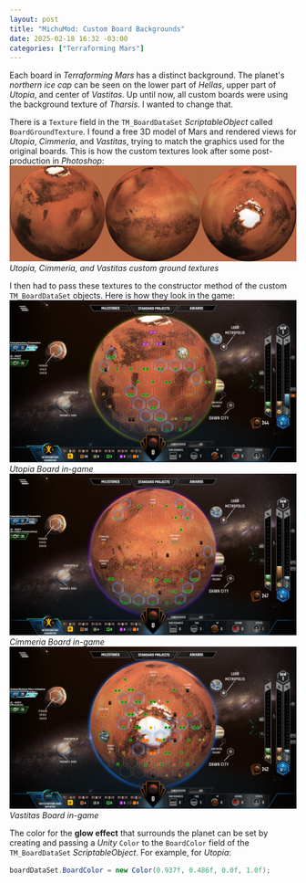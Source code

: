 ```yaml
---
layout: post
title: "MichuMod: Custom Board Backgrounds"
date: 2025-02-18 16:32 -03:00
categories: ["Terraforming Mars"]
---
```


Each board in *Terraforming Mars* has a distinct background. The planet's *northern ice cap* can be seen on the lower part of *Hellas*, upper part of *Utopia*, and center of *Vastitas*. Up until now, all custom boards were using the background texture of *Tharsis*. I wanted to change that.

There is a `Texture` field in the `TM_BoardDataSet` *ScriptableObject* called `BoardGroundTexture`. I found a free 3D model of Mars and rendered views for *Utopia*, *Cimmeria*, and *Vastitas*, trying to match the graphics used for the original boards. This is how the custom textures look after some post-production in *Photoshop*:
![Custom Ground Textures](/assets/images/michumod_custom_ground_textures.jpg)
*Utopia, Cimmeria, and Vastitas custom ground textures*

I then had to pass these textures to the constructor method of the custom `TM_BoardDataSet` objects. Here is how they look in the game:
![Custom Utopia Board](/assets/images/terraforming-mars-custom-utopia-board.jpg)
*Utopia Board in-game*
![Custom Cimmeria Board](/assets/images/terraforming-mars-custom-cimmeria-board.jpg)
*Cimmeria Board in-game*
![Custom Vastitas Board](/assets/images/terraforming-mars-custom-vastitas-board.jpg)
*Vastitas Board in-game*

The color for the **glow effect** that surrounds the planet can be set by creating and passing a *Unity* `Color` to the `BoardColor` field of the `TM_BoardDataSet` *ScriptableObject*. For example, for *Utopia*:
```csharp
boardDataSet.BoardColor = new Color(0.937f, 0.486f, 0.0f, 1.0f);
```

